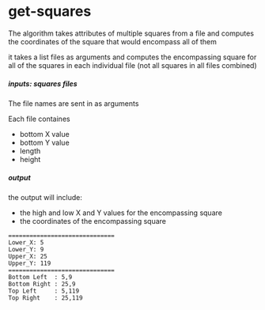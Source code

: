 # get-squares

The algorithm takes attributes of multiple squares from a file and computes the coordinates of the square that would encompass all of them

it takes a list files as arguments and computes the encompassing square for all of the squares in each individual file (not all squares in all files combined)


##### inputs:  squares files
The file names are sent in as arguments

Each file containes
  - bottom X value
  - bottom Y value
  - length
  - height
  
  
##### output
the output will include:
  - the high and low X and Y values for the encompassing square
  - the coordinates of the encompassing square

```
==============================
Lower_X: 5
Lower_Y: 9
Upper_X: 25
Upper_Y: 119
==============================
Bottom Left  : 5,9
Bottom Right : 25,9
Top Left     : 5,119
Top Right    : 25,119
```

